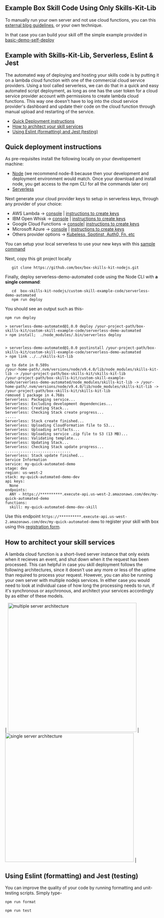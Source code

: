 ## Example Box Skill Code Using Only Skills-Kit-Lib

To manually run your own server and not use cloud functions, you can this [external blog guidelines](http://www.hacksparrow.com/tcp-socket-programming-in-node-js.html), or your own technique.

In that case you can build your skill off the simple example provided in [basic-demo-self-deploy](basic-demo-self-deploy)

## Example with Skills-Kit-Lib, Serverless, Eslint & Jest

The automated way of deploying and hosting your skills code is by putting it on a lambda cloud function with one of the commercial cloud service providers. Using a tool called serverless, we can do that in a quick and easy automated script deployment, as long as one has the user token for a cloud service provider account with permissions to create lambda cloud functions. This way one doesn't have to log into the cloud service provider's dashboard and update their code on the cloud function through manual upload and restarting of the service.

* [Quick Deployment instructions](#quick-deployment-instructions)
* [How to architect your skill services](#how-to-architect-your-skill-services)
* [Using Eslint (formatting) and Jest (testing)](#using-eslint-formatting-and-jest-testing)

## Quick deployment instructions

As pre-requisites install the following locally on your developement machine:

* [Node](https://nodejs.org/dist/latest-v8.x/) (we recommend node-8 because then your development and deployment environment would match. Once your download and install node, you get access to the npm CLI for all the commands later on) 
* [Serverless](https://serverless.com)

Next generate your cloud provider keys to setup in serverless keys, through any provider of your choice:

* AWS Lambda -> [console](https://aws.amazon.com/lambda/) | [instructions to create keys](https://serverless.com/framework/docs/providers/aws/guide/credentials#creating-aws-access-keys)
* IBM Open Whisk -> [console](https://www.ibm.com/cloud/functions/details) | [instructions to create keys](https://serverless.com/framework/docs/providers/openwhisk/guide/credentials/)
* Google Cloud Functions -> [console](https://cloud.google.com/functions/)| [instructions to create keys](https://serverless.com/framework/docs/providers/azure/guide/credentials/)
* Microsoft Azure -> [console](https://azure.microsoft.com/en-us/overview/serverless-computing/) | [instructions to create keys](https://serverless.com/framework/docs/providers/azure/guide/credentials/)
* Others provider options -> [Kubeless, Spotinst, Auth0, Fn, etc](https://serverless.com/framework/docs/providers/)

You can setup your local serverless to use your new keys with this [sample command](https://serverless.com/framework/docs/providers/aws/guide/credentials#setup-with-serverless-config-credentials-command)

Next, copy this git project locally

```
   git clone https://github.com/box/box-skills-kit-nodejs.git 
```
   
Finally, deploy serverless-demo-automated code using the Node CLI with **a single command**:

```
   cd  box-skills-kit-nodejs/custom-skill-example-code/serverless-demo-automated
   npm run deploy
```

You should see an output such as this-

```
npm run deploy

> serverless-demo-automated@1.0.0 deploy /your-project-path/box-skills-kit/custom-skill-example-code/serverless-demo-automated
> npm install;  ./node_modules/.bin/serverless deploy


> serverless-demo-automated@1.0.0 postinstall /your-project-path/box-skills-kit/custom-skill-example-code/serverless-demo-automated
> npm link ../../skills-kit-lib

up to date in 0.589s
/your-home-path/.nvm/versions/node/v9.4.0/lib/node_modules/skills-kit-lib -> /your-project-path/box-skills-kit/skills-kit-lib
/your-project-path/box-skills-kit/custom-skill-example-code/serverless-demo-automated/node_modules/skills-kit-lib -> /your-home-path/.nvm/versions/node/v9.4.0/lib/node_modules/skills-kit-lib -> /your-project-path/box-skills-kit/skills-kit-lib
removed 1 package in 4.768s
Serverless: Packaging service...
Serverless: Excluding development dependencies...
Serverless: Creating Stack...
Serverless: Checking Stack create progress...
.....
Serverless: Stack create finished...
Serverless: Uploading CloudFormation file to S3...
Serverless: Uploading artifacts...
Serverless: Uploading service .zip file to S3 (13 MB)...
Serverless: Validating template...
Serverless: Updating Stack...
Serverless: Checking Stack update progress...
..............................
Serverless: Stack update finished...
Service Information
service: my-quick-automated-demo
stage: dev
region: us-west-2
stack: my-quick-automated-demo-dev
api keys:
  None
endpoints:
  ANY - https://**********.execute-api.us-west-2.amazonaws.com/dev/my-quick-automated-demo
functions:
  skill: my-quick-automated-demo-dev-skill
```

Use this endpoint `https://**********.execute-api.us-west-2.amazonaws.com/dev/my-quick-automated-demo` to register your skill with box using this [registration form](https://goo.gl/forms/Z5K6MLKSIEJv1rih2).

## How to architect your skill services

A lambda cloud function is a short-lived server instance that only exists when it recieves an event, and shut down when it the request has been processed. This can helpful in case you skill deployment follows the following architectures, since it doesn't use any more or less of the uptime than required to process your request. However, you can also be running your own server with multiple nodejs services. In either case you would need to look at individual case of how long the processing needs to run, if it's synchronous or asychronous, and architect your services accordingly by as either of these models.

| <img width="420" alt="multiple server architecture" src="https://github.com/box/box-skills-kit-nodejs/blob/master/custom-skill-example-code/multiple-server-model.png?raw=true"> |
<img width="420" alt="single server architecture" src="https://github.com/box/box-skills-kit-nodejs/blob/master/custom-skill-example-code/single-server-model.png?raw=true"> |

## Using Eslint (formatting) and Jest (testing)

You can improve the quality of your code by running formatting and unit-testing scripts. Simply type-

```
npm run format
```

```
npm run test
```
